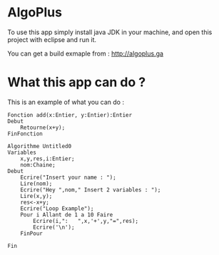 # AlgoPlus

To use this app simply install java JDK in your machine, and open this project with eclipse and run it.

You can get a build exmaple from : http://algoplus.ga

# What this app can do ?
This is an example of what you can do : 


```
Fonction add(x:Entier, y:Entier):Entier
Debut
	Retourne(x+y);
FinFonction

Algorithme Untitled0
Variables
	x,y,res,i:Entier;
	nom:Chaine;
Debut
	Ecrire("Insert your name : ");
	Lire(nom);
	Ecrire("Hey ",nom," Insert 2 variables : ");
	Lire(x,y);
	res<-x+y;
	Ecrire("Loop Example");
	Pour i Allant de 1 a 10 Faire
		Ecrire(i,":   ",x,'+',y,"=",res);
		Ecrire('\n');
	FinPour
	
Fin
```
